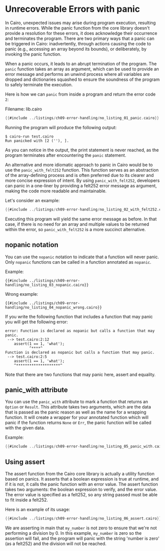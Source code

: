 # Unrecoverable Errors with panic

In Cairo, unexpected issues may arise during program execution, resulting in runtime errors. While the panic function from the core library doesn't provide a resolution for these errors, it does acknowledge their occurrence and terminates the program. There are two primary ways that a panic can be triggered in Cairo: inadvertently, through actions causing the code to panic (e.g., accessing an array beyond its bounds), or deliberately, by invoking the panic function.

When a panic occurs, it leads to an abrupt termination of the program. The `panic` function takes an array as argument, which can be used to provide an error message and performs an unwind process where all variables are dropped and dictionaries squashed to ensure the soundness of the program to safely terminate the execution.

Here is how we can `panic` from inside a program and return the error code `2`:

<span class="filename">Filename: lib.cairo</span>

```rust
{{#include ../listings/ch09-error-handling/no_listing_01_panic.cairo}}
```

Running the program will produce the following output:

```console
$ cairo-run test.cairo
Run panicked with [2 (''), ].
```

As you can notice in the output, the print statement is never reached, as the program terminates after encountering the `panic` statement.

An alternative and more idiomatic approach to panic in Cairo would be to use the `panic_with_felt252` function. This function serves as an abstraction of the array-defining process and is often preferred due to its clearer and more concise expression of intent. By using `panic_with_felt252`, developers can panic in a one-liner by providing a felt252 error message as argument, making the code more readable and maintainable.

Let's consider an example:

```rust
{{#include ../listings/ch09-error-handling/no_listing_02_with_felt252.cairo}}
```

Executing this program will yield the same error message as before. In that case, if there is no need for an array and multiple values to be returned within the error, so `panic_with_felt252` is a more succinct alternative.

## nopanic notation

You can use the `nopanic` notation to indicate that a function will never panic. Only `nopanic` functions can be called in a function annotated as `nopanic`.

Example:

```rust,noplayground
{{#include ../listings/ch09-error-handling/no_listing_03_nopanic.cairo}}
```

Wrong example:

```rust,noplayground
{{#include ../listings/ch09-error-handling/no_listing_04_nopanic_wrong.cairo}}
```

If you write the following function that includes a function that may panic you will get the following error:

```console
error: Function is declared as nopanic but calls a function that may panic.
 --> test.cairo:2:12
    assert(1 == 1, 'what');
           ^****^
Function is declared as nopanic but calls a function that may panic.
 --> test.cairo:2:5
    assert(1 == 1, 'what');
    ^********************^
```

Note that there are two functions that may panic here, assert and equality.

## panic_with attribute

You can use the `panic_with` attribute to mark a function that returns an `Option` or `Result`. This attribute takes two arguments, which are the data that is passed as the panic reason as well as the name for a wrapping function. It will create a wrapper for your annotated function which will panic if the function returns `None` or `Err`, the panic function will be called with the given data.

Example:

```rust
{{#include ../listings/ch09-error-handling/no_listing_05_panic_with.cairo}}
```

## Using assert

The assert function from the Cairo core library is actually a utility function based on panics. It asserts that a boolean expression is true at runtime, and if it is not, it calls the panic function with an error value. The assert function takes two arguments: the boolean expression to verify, and the error value. The error value is specified as a felt252, so any string passed must be able to fit inside a felt252.

Here is an example of its usage:

```rust
{{#include ../listings/ch09-error-handling/no_listing_06_assert.cairo}}
```

We are asserting in main that `my_number` is not zero to ensure that we're not performing a division by 0.
In this example, `my_number` is zero so the assertion will fail, and the program will panic
with the string 'number is zero' (as a felt252) and the division will not be reached.
